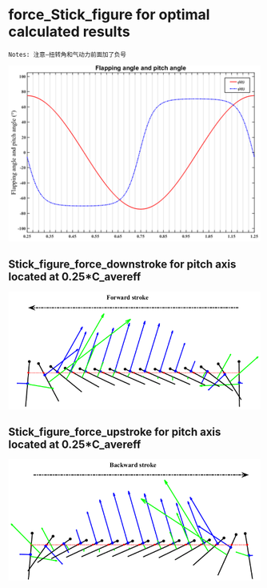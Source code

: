 ﻿# force_Stick_figure for optimal calculated results 
```
Notes: 注意—扭转角和气动力前面加了负号
```
![Wing Kinematic Motion](https://github.com/xijunke/HoverEnergyConsumptionOptimizations_WGP_WKP/blob/main/WingM6_3_10parameters_variable_C_F_2/force_stick_figure/pic_png/%E6%8B%8D%E6%89%93%E8%A7%92%E5%92%8C%E6%89%AD%E8%BD%AC%E8%A7%92%E9%9A%8F%E6%97%B6%E9%97%B4%E7%9A%84%E5%8F%98%E5%8C%96%E8%A7%84%E5%BE%8B.png)

## Stick_figure_force_downstroke for pitch axis located at 0.25*C_avereff
![force_Stick_figure](https://github.com/xijunke/HoverEnergyConsumptionOptimizations_WGP_WKP/blob/main/WingM6_3_10parameters_variable_C_F_2/force_stick_figure/pic_png/Stick_figure_force_downstroke_%E5%B9%B3%E5%9D%87%E5%BC%A6%E9%95%BF_%E6%89%AD%E8%BD%AC%E8%BD%B4025C_avereff.png)

## Stick_figure_force_upstroke for pitch axis located at 0.25*C_avereff
![force_Stick_figure](https://github.com/xijunke/HoverEnergyConsumptionOptimizations_WGP_WKP/blob/main/WingM6_3_10parameters_variable_C_F_2/force_stick_figure/pic_png/Stick_figure_force_upstroke_%E5%B9%B3%E5%9D%87%E5%BC%A6%E9%95%BF_%E6%89%AD%E8%BD%AC%E8%BD%B4025C_avereff.png)
